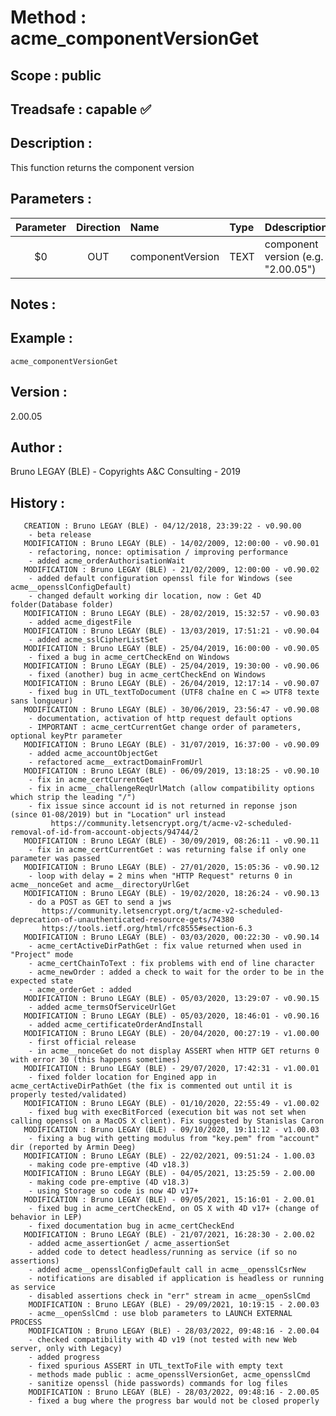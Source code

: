 ﻿# **Method :** acme_componentVersionGet## **Scope :** public## **Treadsafe :** capable ✅ ## **Description :** This function returns the component version## **Parameters :** | Parameter | Direction | Name | Type | Ddescription | |:----:|:----:|:----|:----|:----| | $0 | OUT | componentVersion | TEXT | component version (e.g. "2.00.05") | ## **Notes :** ## **Example :** ```acme_componentVersionGet```## **Version :** 2.00.05## **Author :** Bruno LEGAY (BLE) - Copyrights A&C Consulting - 2019## **History :**         CREATION : Bruno LEGAY (BLE) - 04/12/2018, 23:39:22 - v0.90.00        - beta release       MODIFICATION : Bruno LEGAY (BLE) - 14/02/2009, 12:00:00 - v0.90.01        - refactoring, nonce: optimisation / improving performance        - added acme_orderAuthorisationWait       MODIFICATION : Bruno LEGAY (BLE) - 21/02/2009, 12:00:00 - v0.90.02        - added default configuration openssl file for Windows (see acme__opensslConfigDefault)        - changed default working dir location, now : Get 4D folder(Database folder)       MODIFICATION : Bruno LEGAY (BLE) - 28/02/2019, 15:32:57 - v0.90.03        - added acme_digestFile       MODIFICATION : Bruno LEGAY (BLE) - 13/03/2019, 17:51:21 - v0.90.04        - added acme_sslCipherListSet       MODIFICATION : Bruno LEGAY (BLE) - 25/04/2019, 16:00:00 - v0.90.05        - fixed a bug in acme_certCheckEnd on Windows       MODIFICATION : Bruno LEGAY (BLE) - 25/04/2019, 19:30:00 - v0.90.06        - fixed (another) bug in acme_certCheckEnd on Windows       MODIFICATION : Bruno LEGAY (BLE) - 26/04/2019, 12:17:14 - v0.90.07        - fixed bug in UTL_textToDocument (UTF8 chaîne en C => UTF8 texte sans longueur)       MODIFICATION : Bruno LEGAY (BLE) - 30/06/2019, 23:56:47 - v0.90.08        - documentation, activation of http request default options        - IMPORTANT : acme_certCurrentGet change order of parameters, optional keyPtr parameter       MODIFICATION : Bruno LEGAY (BLE) - 31/07/2019, 16:37:00 - v0.90.09        - added acme_accountObjectGet        - refactored acme__extractDomainFromUrl       MODIFICATION : Bruno LEGAY (BLE) - 06/09/2019, 13:18:25 - v0.90.10        - fix in acme_certCurrentGet        - fix in acme__challengeReqUrlMatch (allow compatibility options which strip the leading "/")        - fix issue since account id is not returned in reponse json (since 01-08/2019) but in "Location" url instead             https://community.letsencrypt.org/t/acme-v2-scheduled-removal-of-id-from-account-objects/94744/2       MODIFICATION : Bruno LEGAY (BLE) - 30/09/2019, 08:26:11 - v0.90.11        - fix in acme_certCurrentGet : was returning false if only one parameter was passed       MODIFICATION : Bruno LEGAY (BLE) - 27/01/2020, 15:05:36 - v0.90.12        - loop with delay = 2 mins when "HTTP Request" returns 0 in acme__nonceGet and acme__directoryUrlGet       MODIFICATION : Bruno LEGAY (BLE) - 19/02/2020, 18:26:24 - v0.90.13        - do a POST as GET to send a jws           https://community.letsencrypt.org/t/acme-v2-scheduled-deprecation-of-unauthenticated-resource-gets/74380           https://tools.ietf.org/html/rfc8555#section-6.3       MODIFICATION : Bruno LEGAY (BLE) - 03/03/2020, 00:22:30 - v0.90.14        - acme_certActiveDirPathGet : fix value returned when used in "Project" mode        - acme_certChainToText : fix problems with end of line character        - acme_newOrder : added a check to wait for the order to be in the expected state         - acme_orderGet : added       MODIFICATION : Bruno LEGAY (BLE) - 05/03/2020, 13:29:07 - v0.90.15        - added acme_termsOfServiceUrlGet       MODIFICATION : Bruno LEGAY (BLE) - 05/03/2020, 18:46:01 - v0.90.16        - added acme_certificateOrderAndInstall       MODIFICATION : Bruno LEGAY (BLE) - 20/04/2020, 00:27:19 - v1.00.00        - first official release        - in acme__nonceGet do not display ASSERT when HTTP GET returns 0 with error 30 (this happens sometimes)       MODIFICATION : Bruno LEGAY (BLE) - 29/07/2020, 17:42:31 - v1.00.01        - fixed folder location for Engined app in acme_certActiveDirPathGet (the fix is commented out until it is properly tested/validated)       MODIFICATION : Bruno LEGAY (BLE) - 01/10/2020, 22:55:49 - v1.00.02        - fixed bug with execBitForced (execution bit was not set when calling openssl on a MacOS X client). Fix suggested by Stanislas Caron       MODIFICATION : Bruno LEGAY (BLE) - 09/10/2020, 19:11:12 - v1.00.03        - fixing a bug with getting modulus from "key.pem" from "account" dir (reported by Armin Deeg)       MODIFICATION : Bruno LEGAY (BLE) - 22/02/2021, 09:51:24 - 1.00.03        - making code pre-emptive (4D v18.3)       MODIFICATION : Bruno LEGAY (BLE) - 04/05/2021, 13:25:59 - 2.00.00        - making code pre-emptive (4D v18.3)        - using Storage so code is now 4D v17+       MODIFICATION : Bruno LEGAY (BLE) - 09/05/2021, 15:16:01 - 2.00.01        - fixed bug in acme_certCheckEnd, on OS X with 4D v17+ (change of behavior in LEP)         - fixed documentation bug in acme_certCheckEnd       MODIFICATION : Bruno LEGAY (BLE) - 21/07/2021, 16:28:30 - 2.00.02        - added acme_assertionGet / acme_assertionSet        - added code to detect headless/running as service (if so no assertions)        - added acme__opensslConfigDefault call in acme__opensslCsrNew        - notifications are disabled if application is headless or running as service        - disabled assertions check in "err" stream in acme__openSslCmd        MODIFICATION : Bruno LEGAY (BLE) - 29/09/2021, 10:19:15 - 2.00.03        - acme__openSslCmd : use blob parameters to LAUNCH EXTERNAL PROCESS        MODIFICATION : Bruno LEGAY (BLE) - 28/03/2022, 09:48:16 - 2.00.04        - checked compatibility with 4D v19 (not tested with new Web server, only with Legacy)        - added progress        - fixed spurious ASSERT in UTL_textToFile with empty text        - methods made public : acme_opensslVersionGet, acme_opensslCmd        - sanitize openssl (hide passwords) commands for log files        MODIFICATION : Bruno LEGAY (BLE) - 28/03/2022, 09:48:16 - 2.00.05        - fixed a bug where the progress bar would not be closed properly